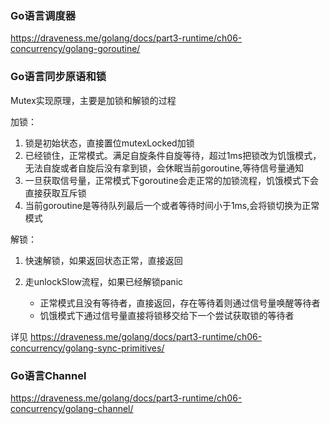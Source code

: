 ### Go语言调度器

https://draveness.me/golang/docs/part3-runtime/ch06-concurrency/golang-goroutine/

### Go语言同步原语和锁

Mutex实现原理，主要是加锁和解锁的过程

加锁：

1. 锁是初始状态，直接置位mutexLocked加锁
2. 已经锁住，正常模式。满足自旋条件自旋等待，超过1ms把锁改为饥饿模式，无法自旋或者自旋后没有拿到锁，会休眠当前goroutine,等待信号量通知
3. 一旦获取信号量，正常模式下goroutine会走正常的加锁流程，饥饿模式下会直接获取互斥锁
4. 当前goroutine是等待队列最后一个或者等待时间小于1ms,会将锁切换为正常模式

解锁：

1. 快速解锁，如果返回状态正常，直接返回
2. 走unlockSlow流程，如果已经解锁panic

    - 正常模式且没有等待者，直接返回，存在等待着则通过信号量唤醒等待者
    - 饥饿模式下通过信号量直接将锁移交给下一个尝试获取锁的等待者


详见 https://draveness.me/golang/docs/part3-runtime/ch06-concurrency/golang-sync-primitives/

### Go语言Channel

https://draveness.me/golang/docs/part3-runtime/ch06-concurrency/golang-channel/